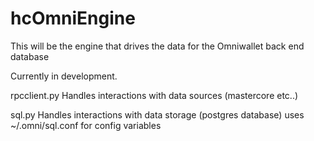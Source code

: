 hcOmniEngine
==========

This will be the engine that drives the data for the Omniwallet back end database

Currently in development.

rpcclient.py
 Handles interactions with data sources (mastercore etc..)

sql.py
  Handles interactions with data storage (postgres database)
  uses ~/.omni/sql.conf  for config variables
